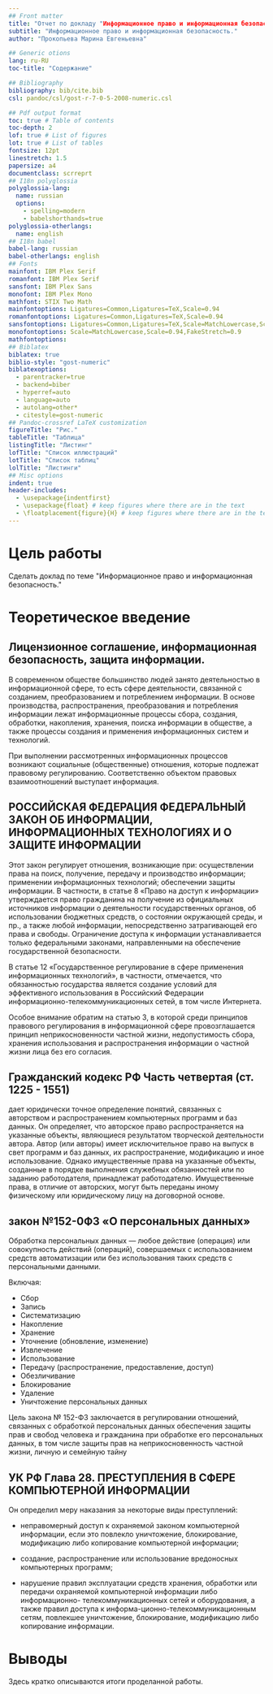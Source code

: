 ```yaml
---
## Front matter
title: "Отчет по докладу "Информационное право и информационная безопасность." "
subtitle: "Информационное право и информационная безопасность."
author: "Прокопьева Марина Евгеньевна"

## Generic otions
lang: ru-RU
toc-title: "Содержание"

## Bibliography
bibliography: bib/cite.bib
csl: pandoc/csl/gost-r-7-0-5-2008-numeric.csl

## Pdf output format
toc: true # Table of contents
toc-depth: 2
lof: true # List of figures
lot: true # List of tables
fontsize: 12pt
linestretch: 1.5
papersize: a4
documentclass: scrreprt
## I18n polyglossia
polyglossia-lang:
  name: russian
  options:
	- spelling=modern
	- babelshorthands=true
polyglossia-otherlangs:
  name: english
## I18n babel
babel-lang: russian
babel-otherlangs: english
## Fonts
mainfont: IBM Plex Serif
romanfont: IBM Plex Serif
sansfont: IBM Plex Sans
monofont: IBM Plex Mono
mathfont: STIX Two Math
mainfontoptions: Ligatures=Common,Ligatures=TeX,Scale=0.94
romanfontoptions: Ligatures=Common,Ligatures=TeX,Scale=0.94
sansfontoptions: Ligatures=Common,Ligatures=TeX,Scale=MatchLowercase,Scale=0.94
monofontoptions: Scale=MatchLowercase,Scale=0.94,FakeStretch=0.9
mathfontoptions:
## Biblatex
biblatex: true
biblio-style: "gost-numeric"
biblatexoptions:
  - parentracker=true
  - backend=biber
  - hyperref=auto
  - language=auto
  - autolang=other*
  - citestyle=gost-numeric
## Pandoc-crossref LaTeX customization
figureTitle: "Рис."
tableTitle: "Таблица"
listingTitle: "Листинг"
lofTitle: "Список иллюстраций"
lotTitle: "Список таблиц"
lolTitle: "Листинги"
## Misc options
indent: true
header-includes:
  - \usepackage{indentfirst}
  - \usepackage{float} # keep figures where there are in the text
  - \floatplacement{figure}{H} # keep figures where there are in the text
---
```


# Цель работы

Сделать доклад по теме "Информационное право и информационная безопасность."

# Теоретическое введение

## Лицензионное соглашение, информационная безопасность, защита информации.

В современном обществе большинство людей занято деятельностью в информационной сфере, то есть сфере деятельности, связанной с созданием, преобразованием и потреблением информации. В основе производства, распространения, преобразования и потребления информации лежат информационные процессы сбора, создания, обработки, накопления, хранения, поиска информации в обществе, а также процессы создания и применения информационных систем и технологий.

При выполнении рассмотренных информационных процессов возникают социальные (общественные) отношения, которые подлежат правовому регулированию. Соответственно объектом правовых взаимоотношений выступает информация.


## РОССИЙСКАЯ ФЕДЕРАЦИЯ ФЕДЕРАЛЬНЫЙ ЗАКОН ОБ ИНФОРМАЦИИ, ИНФОРМАЦИОННЫХ ТЕХНОЛОГИЯХ И О ЗАЩИТЕ ИНФОРМАЦИИ

Этот закон регулирует отношения, возникающие при: осуществлении права на поиск, получение, передачу и производство информации; применении информационных технологий; обеспечении защиты информации. В частности, в статье 8 «Право на доступ к информации» утверждается право гражданина на получение из официальных источников информации о деятельности государственных органов, об использовании бюджетных средств, о состоянии окружающей среды, и пр., а также любой информации, непосредственно затрагивающей его права и свободы. Ограничение доступа к информации устанавливается только федеральными законами, направленными на обеспечение государственной безопасности.

В статье 12 «Государственное регулирование в сфере применения информационных технологий», в частности, отмечается, что обязанностью государства является создание условий для эффективного использования в Российский Федерации информационно-телекоммуникационных сетей, в том числе Интернета.

Особое внимание обратим на статью 3, в которой среди принципов правового регулирования в информационной сфере провозглашается принцип неприкосновенности частной жизни, недопустимость сбора, хранения использования и распространения информации о частной жизни лица без его согласия.

## Гражданский кодекс РФ Часть четвертая (ст. 1225 - 1551) 

дает юридически точное определение понятий, связанных с авторством и распространением компьютерных программ и баз данных. Он определяет, что авторское право распространяется на указанные объекты, являющиеся результатом творческой деятельности автора. Автор (или авторы) имеет исключительное право на выпуск в свет программ и баз данных, их распространение, модификацию и иное использование. Однако имущественные права на указанные объекты, созданные в порядке выполнения служебных обязанностей или по заданию работодателя, принадлежат работодателю. Имущественные права, в отличие от авторских, могут быть переданы иному физическому или юридическому лицу на договорной основе.

## закон №152-0ФЗ «О персональных данных» 

Обработка персональных данных  — любое действие (операция) или совокупность действий (операций), совершаемых с использованием средств автоматизации или без использования таких средств с персональными данными.

Включая:

- Сбор
- Запись
- Систематизацию
- Накопление
- Хранение
- Уточнение (обновление, изменение)
- Извлечение
- Использование
- Передачу (распространение, предоставление, доступ)
- Обезличивание
- Блокирование
- Удаление
- Уничтожение персональных данных

Цель закона № 152-ФЗ заключается в регулировании отношений, связанных с обработкой персональных данных обеспечения защиты прав и свобод человека и гражданина при обработке его персональных данных, в том числе защиты прав на неприкосновенность частной жизни, личную и семейную тайну 

## УК РФ Глава 28. ПРЕСТУПЛЕНИЯ В СФЕРЕ КОМПЬЮТЕРНОЙ ИНФОРМАЦИИ 

Он определил меру наказания за некоторые виды преступлений:

- неправомерный доступ к охраняемой законом компьютерной информации, если это повлекло уничтожение, блокирование, модификацию либо копирование компьютерной информации;

- создание, распространение или использование вредоносных компьютерных программ;

- нарушение правил эксплуатации средств хранения, обработки или передачи охраняемой компьютерной информации либо информационно- телекоммуникационных сетей и оборудования, а также правил доступа к информа-ционно-телекоммуникационным сетям, повлекшее уничтожение, блокирование, модификацию либо копирование информации.

## 

# Выводы

Здесь кратко описываются итоги проделанной работы.

